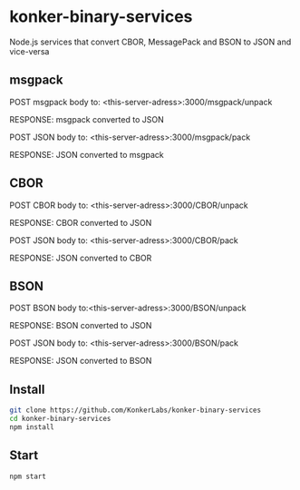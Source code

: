 # konker-binary-services

Node.js services that convert CBOR, MessagePack and BSON  to JSON and vice-versa
 
 ## msgpack
 POST msgpack body to: \<this-server-adress\>:3000/msgpack/unpack
 
 RESPONSE: msgpack converted to JSON 
 
 
 POST JSON body to: \<this-server-adress\>:3000/msgpack/pack
 
 RESPONSE: JSON converted to msgpack 
 
 
 ## CBOR
 POST CBOR body to: \<this-server-adress\>:3000/CBOR/unpack
 
 RESPONSE: CBOR converted to JSON 
 
 
 POST JSON body to: \<this-server-adress\>:3000/CBOR/pack
 
 RESPONSE: JSON converted to CBOR 
 
  
 ## BSON
 POST BSON body to:\<this-server-adress\>:3000/BSON/unpack
 
 RESPONSE: BSON converted to JSON
 
 POST JSON body to: \<this-server-adress\>:3000/BSON/pack
 
 RESPONSE: JSON converted to BSON 

## Install

```sh
git clone https://github.com/KonkerLabs/konker-binary-services
cd konker-binary-services
npm install
```
## Start

```sh
npm start
```
